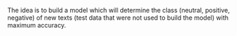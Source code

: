 The idea is to build a model which will determine the class (neutral, positive, negative) of new texts (test data that were not used to build the model) with maximum accuracy.
